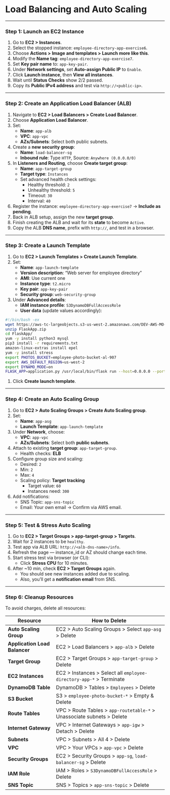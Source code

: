 #  Load Balancing and Auto Scaling

---

### **Step 1: Launch an EC2 Instance**

1. Go to **EC2 > Instances**.
2. Select the stopped instance: `employee-directory-app-exercise6`.
3. Choose **Actions > Image and templates > Launch more like this**.
4. Modify the **Name tag**: `employee-directory-app-exercise7`.
5. Set **Key pair name** to: `app-key-pair`.
6. Under **Network settings**, set **Auto-assign Public IP** to `Enable`.
7. Click **Launch instance**, then **View all instances**.
8. Wait until **Status Checks** show 2/2 passed.
9. Copy its **Public IPv4 address** and test via `http://<public-ip>`.

---

### **Step 2: Create an Application Load Balancer (ALB)**

1. Navigate to **EC2 > Load Balancers > Create Load Balancer**.
2. Choose **Application Load Balancer**.
3. Set:
    - **Name**: `app-alb`
    - **VPC**: `app-vpc`
    - **AZs/Subnets**: Select both public subnets.
4. Create a **new security group**:
    - **Name**: `load-balancer-sg`
    - **Inbound rule**: Type `HTTP`, Source: `Anywhere (0.0.0.0/0)`
5. In **Listeners and Routing**, choose **Create target group**:
    - **Name**: `app-target-group`
    - **Target type**: `Instances`
    - Set advanced health check settings:
        - Healthy threshold: `2`
        - Unhealthy threshold: `5`
        - Timeout: `30`
        - Interval: `40`
6. Register the instance: `employee-directory-app-exercise7` → **Include as pending**.
7. Back in ALB setup, assign the new **target group**.
8. Finish creating the ALB and wait for its **state** to become `Active`.
9. Copy the ALB **DNS name**, prefix with `http://`, and test in a browser.

---

### **Step 3: Create a Launch Template**

1. Go to **EC2 > Launch Templates > Create Launch Template**.
2. Set:
    - **Name**: `app-launch-template`
    - **Version description**: “Web server for employee directory”
    - **AMI**: Use current one
    - **Instance type**: `t2.micro`
    - **Key pair**: `app-key-pair`
    - **Security group**: `web-security-group`
3. Under **Advanced details**:
    - **IAM instance profile**: `S3DynamoDBFullAccessRole`
    - **User data** (update values accordingly):

```bash
#!/bin/bash -ex
wget https://aws-tc-largeobjects.s3-us-west-2.amazonaws.com/DEV-AWS-MO-GCNv2/FlaskApp.zip
unzip FlaskApp.zip
cd FlaskApp/
yum -y install python3 mysql
pip3 install -r requirements.txt
amazon-linux-extras install epel
yum -y install stress
export PHOTOS_BUCKET=employee-photo-bucket-al-907
export AWS_DEFAULT_REGION=us-west-2
export DYNAMO_MODE=on
FLASK_APP=application.py /usr/local/bin/flask run --host=0.0.0.0 --port=80

```

1. Click **Create launch template**.

---

### **Step 4: Create an Auto Scaling Group**

1. Go to **EC2 > Auto Scaling Groups > Create Auto Scaling group**.
2. Set:
    - **Name**: `app-asg`
    - **Launch Template**: `app-launch-template`
3. Under **Network**, choose:
    - **VPC**: `app-vpc`
    - **AZs/Subnets**: Select both **public subnets**.
4. Attach to existing **target group**: `app-target-group`.
    - Health checks: **ELB**
5. Configure group size and scaling:
    - Desired: `2`
    - Min: `2`
    - Max: `4`
    - Scaling policy: **Target tracking**
        - Target value: `60`
        - Instances need: `300`
6. Add notifications:
    - SNS Topic: `app-sns-topic`
    - Email: Your own email → Confirm via AWS email.

---

### **Step 5: Test & Stress Auto Scaling**

1. Go to **EC2 > Target Groups > app-target-group > Targets**.
2. Wait for 2 instances to be `healthy`.
3. Test app via ALB URL: `http://<alb-dns-name>/info`.
4. Refresh the page — instance_id or AZ should change each time.
5. Start stress test via browser (or CLI):
    - Click **Stress CPU** for 10 minutes.
6. After ~10 min, check **EC2 > Target Groups** again.
    - You should see new instances added due to scaling.
    - Also, you’ll get a **notification email** from SNS.

---

### **Step 6: Cleanup Resources**

To avoid charges, delete all resources:

| Resource | How to Delete |
| --- | --- |
| **Auto Scaling Group** | EC2 > Auto Scaling Groups > Select `app-asg` > Delete |
| **Application Load Balancer** | EC2 > Load Balancers > `app-alb` > Delete |
| **Target Group** | EC2 > Target Groups > `app-target-group` > Delete |
| **EC2 Instances** | EC2 > Instances > Select all `employee-directory-app-*` > Terminate |
| **DynamoDB Table** | DynamoDB > Tables > `Employees` > Delete |
| **S3 Bucket** | S3 > `employee-photo-bucket-*` > Empty & Delete |
| **Route Tables** | VPC > Route Tables > `app-routetable-*` > Unassociate subnets > Delete |
| **Internet Gateway** | VPC > Internet Gateways > `app-igw` > Detach > Delete |
| **Subnets** | VPC > Subnets > All 4 > Delete |
| **VPC** | VPC > Your VPCs > `app-vpc` > Delete |
| **Security Groups** | EC2 > Security Groups > `app-sg`, `load-balancer-sg` > Delete |
| **IAM Role** | IAM > Roles > `S3DynamoDBFullAccessRole` > Delete |
| **SNS Topic** | SNS > Topics > `app-sns-topic` > Delete |

